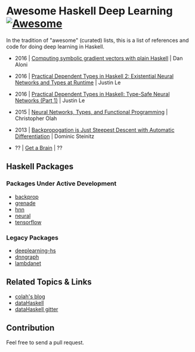 # Awesome Haskell Deep Learning [![Awesome](https://cdn.rawgit.com/sindresorhus/awesome/d7305f38d29fed78fa85652e3a63e154dd8e8829/media/badge.svg)](https://github.com/avctrh/awesome-haskell-deep-learning)

In the tradition of "awesome" (curated) lists, this is a list of references and
code for doing deep learning in Haskell.

- 2016 | [Computing symbolic gradient vectors with plain Haskell](http://blog.aloni.org/posts/symbolic-gradients-with-plain-haskell/) | Dan Aloni

- 2016 | [Practical Dependent Types in Haskell 2: Existential Neural Networks and Types at Runtime](https://blog.jle.im/) | Justin Le

- 2016 | [Practical Dependent Types in Haskell: Type-Safe Neural Networks (Part 1)](https://blog.jle.im/entry/practical-dependent-types-in-haskell-1.html) | Justin Le

- 2015 | [Neural Networks, Types, and Functional Programming](http://colah.github.io/posts/2015-09-NN-Types-FP/) | Christopher Olah

- 2013 | [Backpropogation is Just Steepest Descent with Automatic Differentiation](https://idontgetoutmuch.wordpress.com/2013/10/13/backpropogation-is-just-steepest-descent-with-automatic-differentiation-2/) | Dominic Steinitz

- ?? | [Get a Brain](https://crypto.stanford.edu/~blynn/haskell/brain.html) | ??

## Haskell Packages

### Packages Under Active Development

- [backprop](http://hackage.haskell.org/package/backprop)
- [grenade](https://github.com/HuwCampbell/grenade)
- [hnn](http://hackage.haskell.org/package/hnn)
- [neural](http://hackage.haskell.org/package/neural)
- [tensorflow](https://github.com/tensorflow/haskell)

### Legacy Packages

- [deeplearning-hs](https://hackage.haskell.org/package/deeplearning-hs)
- [dnngraph](https://github.com/ajtulloch/dnngraph)
- [lambdanet](https://hackage.haskell.org/package/LambdaNet)

## Related Topics & Links

- [colah's blog](http://colah.github.io/archive.html)
- [dataHaskell](http://www.datahaskell.org/)
- [dataHaskell gitter](https://gitter.im/dataHaskell/Lobby)

## Contribution

Feel free to send a pull request.
